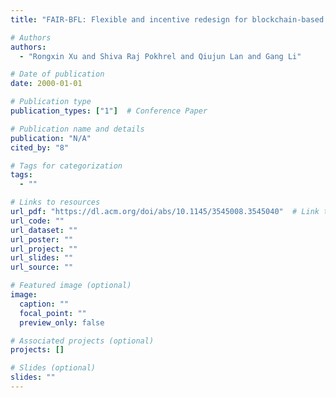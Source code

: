 ```yaml
---
title: "FAIR-BFL: Flexible and incentive redesign for blockchain-based federated learning"

# Authors
authors:
  - "Rongxin Xu and Shiva Raj Pokhrel and Qiujun Lan and Gang Li"

# Date of publication
date: 2000-01-01

# Publication type
publication_types: ["1"]  # Conference Paper

# Publication name and details
publication: "N/A"
cited_by: "8"

# Tags for categorization
tags:
  - ""

# Links to resources
url_pdf: "https://dl.acm.org/doi/abs/10.1145/3545008.3545040"  # Link to the resource
url_code: ""
url_dataset: ""
url_poster: ""
url_project: ""
url_slides: ""
url_source: ""

# Featured image (optional)
image:
  caption: ""
  focal_point: ""
  preview_only: false

# Associated projects (optional)
projects: []

# Slides (optional)
slides: ""
---
```


